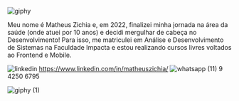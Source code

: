 ![giphy](https://user-images.githubusercontent.com/98542561/158422598-5c66c1ba-251d-4f59-ad11-1853cbfa7da3.gif)

Meu nome é Matheus Zichia e, em 2022, finalizei minha jornada na área da saúde (onde atuei por 10 anos) e decidi mergulhar de cabeça no Desenvolvimento!
Para isso, me matriculei em Análise e Desenvolvimento de Sistemas na Faculdade Impacta e estou realizando cursos livres voltados ao Frontend e Mobile.

![linkedin](https://user-images.githubusercontent.com/98542561/158423398-36227364-5dfe-4d28-acb2-d4edf707ce2f.png) https://www.linkedin.com/in/matheuszichia/
![whatsapp](https://user-images.githubusercontent.com/98542561/158423550-fd1195f5-b19e-4082-97e3-7fb4fca6a232.png) (11) 9 4250 6795


![giphy (1)](https://user-images.githubusercontent.com/98542561/158422940-e89d158d-d295-4d07-8e7c-db1add5dab27.gif)
